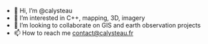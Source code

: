 - 👋 Hi, I’m @calysteau
- 👀 I’m interested in C++, mapping, 3D, imagery
- 💞️ I’m looking to collaborate on GIS and earth observation projects
- 📫 How to reach me contact@calysteau.fr

<!---
calysteau/calysteau is a ✨ special ✨ repository because its `README.md` (this file) appears on your GitHub profile.
You can click the Preview link to take a look at your changes.
--->
